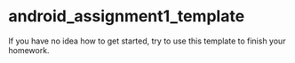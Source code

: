 # android_assignment1_template
If you have no idea how to get started, try to use this template to finish your homework.
